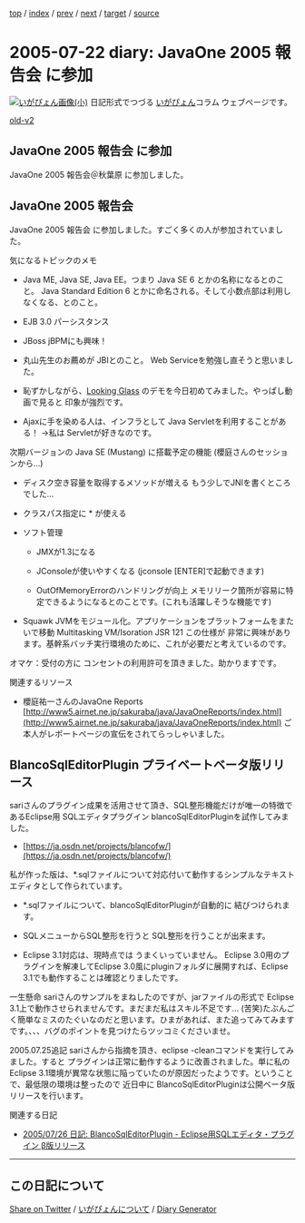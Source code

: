[top](https://igapyon.github.io/diary/) 
 / [index](https://igapyon.github.io/diary/2005/index.html) 
 / [prev](https://igapyon.github.io/diary/2005/ig050721.html) 
 / [next](https://igapyon.github.io/diary/2005/ig050725.html) 
 / [target](https://igapyon.github.io/diary/2005/ig050722.html) 
 / [source](https://github.com/igapyon/diary/blob/gh-pages/2005/ig050722.html.src.md) 

2005-07-22 diary: JavaOne 2005 報告会 に参加
=====================================================================================================
[![いがぴょん画像(小)](https://igapyon.github.io/diary/images/iga200306s.jpg "いがぴょん")](https://igapyon.github.io/diary/memo/memoigapyon.html) 日記形式でつづる [いがぴょん](https://igapyon.github.io/diary/memo/memoigapyon.html)コラム ウェブページです。

[old-v2](ig050722-orig.html)

## JavaOne 2005 報告会 に参加

JavaOne 2005 報告会＠秋葉原 に参加しました。


## JavaOne 2005 報告会

JavaOne 2005 報告会 に参加しました。すごく多くの人が参加されていました。

気になるトピックのメモ

* Java ME, Java SE, Java EE。つまり Java SE 6 とかの名称になるとのこと。
  Java Standard Edition 6 とかに命名される。そして小数点部は利用しなくなる、とのこと。
  
* EJB 3.0 パーシスタンス
  
* JBoss jBPMにも興味！
  
* 丸山先生のお薦めが JBIとのこと。
  Web Serviceを勉強し直そうと思いました。
  
* 恥ずかしながら、[Looking Glass](http://pcweb.mycom.co.jp/articles/2004/11/02/lg3d/) のデモを今日初めてみました。やっぱし動画で見ると 印象が強烈です。
  
* Ajaxに手を染める人は、インフラとして Java Servletを利用することがある！
  →私は Servletが好きなのです。

次期バージョンの Java SE (Mustang) に搭載予定の機能 (櫻庭さんのセッションから…)

* ディスク空き容量を取得するメソッドが増える
  もう少しでJNIを書くところでした…
  
* クラスパス指定に * が使える
  
* ソフト管理
  
  * JMXが1.3になる
    
  * JConsoleが使いやすくなる (jconsole [ENTER]で起動できます)
    
  * OutOfMemoryErrorのハンドリングが向上
    メモリリーク箇所が容易に特定できるようになるとのことです。(これも活躍しそうな機能です)
  

  
* Squawk
  JVMをモジュール化。アプリケーションをプラットフォームをまたいで移動
  Multitasking VM/Isoration JSR 121
  この仕様が 非常に興味があります。基幹系バッチ実行環境のために、これが必要だと考えているのです。

オマケ：受付の方に コンセントの利用許可を頂きました。助かりますです。

関連するリソース

* 櫻庭祐一さんのJavaOne Reports
  [http://www5.airnet.ne.jp/sakuraba/java/JavaOneReports/index.html](http://www5.airnet.ne.jp/sakuraba/java/JavaOneReports/index.html)
  ご本人がレポートページの宣伝をされてらっしゃいました。

## BlancoSqlEditorPlugin プライベートベータ版リリース

sariさんのプラグイン成果を活用させて頂き、SQL整形機能だけが唯一の特徴であるEclipse用 SQLエディタプラグイン blancoSqlEditorPluginを試作してみました。

* [https://ja.osdn.net/projects/blancofw/](https://ja.osdn.net/projects/blancofw/)

私が作った版は、*.sqlファイルについて対応付いて動作するシンプルなテキストエディタとして作られています。

* *.sqlファイルについて、blancoSqlEditorPluginが自動的に 結びつけられます。
  
* SQLメニューからSQL整形を行うと SQL整形を行うことが出来ます。
  
* Eclipse 3.1対応は、現時点では うまくいっていません。
  Eclipse 3.0用のプラグインを解凍してEclipse 3.0風にpluginフォルダに展開すれば、Eclipse 3.1でも動作することは確認とりましたです。

一生懸命 sariさんのサンプルをまねしたのですが、jarファイルの形式で Eclipse 3.1上で動作させられませんです。まだまだ私はスキル不足です…
(苦笑)たぶんごく簡単なミスのたぐいなのだと思います。ひまがあれば、また追ってみてみますです。、、、バグのポイントを見つけたらツッコミくださいませ。

2005.07.25追記 sariさんから指摘を頂き、eclipse -cleanコマンドを実行してみました。すると プラグインは正常に動作するように改善されました。単に私の
Eclipse 3.1環境が異常な状態に陥っていたのが原因だったようです。ということで、最低限の環境は整ったので 近日中に BlancoSqlEditorPluginは公開ベータ版リリースを行います。

関連する日記

* [2005/07/26 日記: BlancoSqlEditorPlugin - Eclipse用SQLエディタ・プラグイン β版リリース](ig050726.html)

----------------------------------------------------------------------------------------------------

## この日記について

[Share on Twitter](https://twitter.com/intent/tweet?hashtags=igapyon%2Cdiary%2C%E3%81%84%E3%81%8C%E3%81%B4%E3%82%87%E3%82%93&text=JavaOne+2005+%E5%A0%B1%E5%91%8A%E4%BC%9A+%E3%81%AB%E5%8F%82%E5%8A%A0&url=https%3A%2F%2Figapyon.github.io%2Fdiary%2F2005%2Fig050722.html) / [いがぴょんについて](https://igapyon.github.io/diary/memo/memoigapyon.html) / [Diary Generator](https://github.com/igapyon/igapyonv3)
